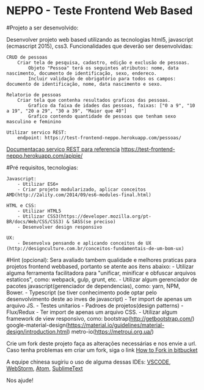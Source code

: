 # **NEPPO - Teste Frontend Web Based** #

#Projeto a ser desenvolvido:

Desenvolver projeto web based utilizando as tecnologias html5, javascript (ecmascript 2015), css3.
Funcionalidades que deverão ser desenvolvidas:

	CRUD de pessoas
		Criar tela de pesquisa, cadastro, edição e exclusão de pessoas.
			Objeto "Pessoa" terá os seguintes atributos: nome, data nascimento, documento de identificação, sexo, endereco.
			Incluir validação de obrigatório para todos os campos: documento de identificação, nome, data nascimento e sexo.
			
	Relatorio de pessoas
		Criar tela que contenha resultados graficos das pessoas.
			Grafico da faixa de idades das pessoas, faixas: ["0 a 9", "10 a 19", "20 a 29", "30 a 39", "Maior que 40"]
			Grafico contendo quantidade de pessoas que tenham sexo masculino e feminino
	
	Utilizar servico REST:
		endpoint: https://test-frontend-neppo.herokuapp.com/pessoas/
[Documentacao servico REST para referencia](https://test-frontend-neppo.herokuapp.com/apipie/)
https://test-frontend-neppo.herokuapp.com/apipie/


#Pré requisitos, tecnologias:

	Javascript:
		- Utilizar ES6+
		- Criar projeto modularizado, aplicar conceitos AMD(http://2ality.com/2014/09/es6-modules-final.html)

	HTML e CSS:
		- Utilizar HTML5
		- Utilizar CSS3(https://developer.mozilla.org/pt-BR/docs/Web/CSS/CSS3) & SASS(se preciso)
		- Desenvolver design responsivo

	UX:
		- Desenvolva pensando e aplicando conceitos de UX (http://designculture.com.br/conceitos-fundamentais-de-um-bom-ux)
	


#Hint (opcional):
	Sera avaliado tambem qualidade e melhores praticas para projetos frontend webbased, portanto se atente aos itens abaixo:
		- Utilizar alguma ferramenta facilitadora para "unificar, minificar e obfuscar arquivos estaticos", como: webpack, gulp, grunt, etc.
		- Utilizar algum gerenciador de pacotes javascript(gerenciador de dependencias), como: yarn, NPM, Bower. 
		- Typescript (se tiver conhecimento pode optar pelo desenvolvimento deste ao inves de javascript)
		- Ter import de apenas um arquivo JS.
		- Testes unitarios
		- Padroes de projetos(design patterns)
		- Flux/Redux
		- Ter import de apenas um arquivo CSS.
		- Utilizar algum framework de view responsivo, como: 
			bootstrap(http://getbootstrap.com/)
			google-material-design(https://material.io/guidelines/material-design/introduction.html)
			metro-io(https://metroui.org.ua/)




Crie um fork deste projeto faça as alterações necessárias e nos envie a url.
Caso tenha problemas em criar um fork, siga o link [How to Fork in bitbucket](https://confluence.atlassian.com/bitbucket/forking-a-repository-221449527.html#ForkingaRepository-HowtoForkaRepository)

A equipe chinesa sugiriu o uso de alguma dessas IDEs: [VSCODE](https://code.visualstudio.com/), [WebStorm](https://www.jetbrains.com/webstorm/), [Atom](https://atom.io/), [SublimeText](https://www.sublimetext.com/)

Nos ajude!